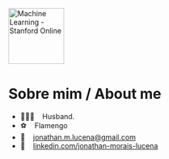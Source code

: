 <p align="left">
<a href=https://www.coursera.org/account/accomplishments/verify/5GZFQZU6Q3VH target="_blank" title="Machine Learning - Stanford" alt="Machine Learning - Stanford Online"><img src="https://prod-discovery.edx-cdn.org/organization/logos/f53a7458-c79b-4524-97cf-28241114230e-e47d44123c3b.png" alt="Machine Learning - Stanford Online" width="110px"  style="max-width:110px;"></a>&nbsp; &nbsp;

# Sobre mim / About me
- 👩‍👧‍👦  &nbsp;&nbsp; Husband.
- ⚽️  &nbsp;&nbsp; Flamengo
- 📨  &nbsp;&nbsp; jonathan.m.lucena@gmail.com
- 💼  &nbsp;&nbsp; [linkedin.com/jonathan-morais-lucena](linkedin.com/jonathan-morais-lucena)
